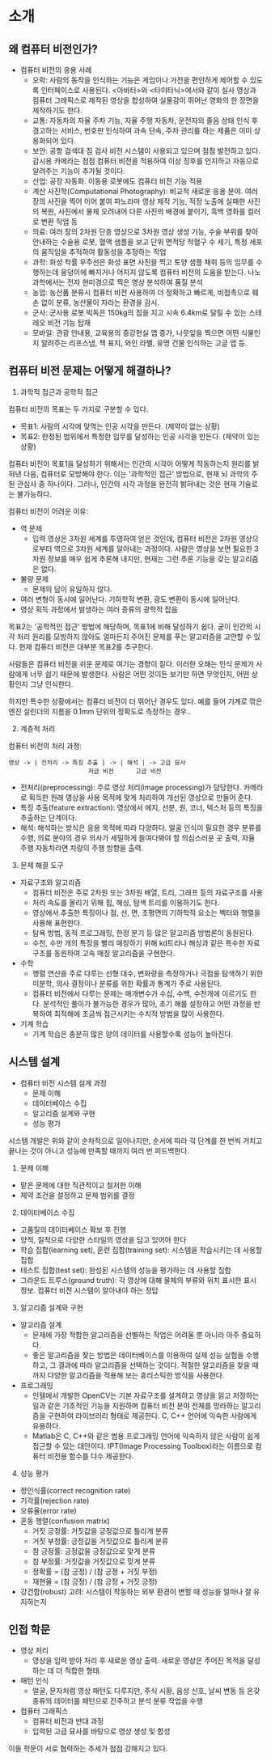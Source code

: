 # 소개

## 왜 컴퓨터 비전인가?

* 컴퓨터 비전의 응용 사례
  * 오락: 사람의 동작을 인식하는 기능은 게임이나 가전을 편안하게 제어할 수 있도록 인터페이스로 사용된다. <아바타>와 <타이타닉>에서와 같이 실사 영상과 컴퓨터 그래픽스로 제작된 영상을 합성하여 실물감이 뛰어난 영화의 한 장면을 제작하기도 한다.
  * 교통: 자동차의 자율 주차 기능, 자율 주행 자동차, 운전자의 졸음 상태 인식 후 경고하는 서비스, 번호판 인식하여 과속 단속, 주차 관리를 하는 제품은 이미 상용화되어 있다.
  * 보안: 공항 검색대 짐 검사 비전 시스템이 사용되고 있으며 점점 발전하고 있다. 감시용 카메라는 점점 컴퓨터 비전을 적용하여 이상 징후를 인지하고 자동으로 알려주는 기능이 추가될 것이다.
  * 산업: 공장 자동화. 이동용 로봇에도 컴퓨터 비전 기능 적용
  * 계산 사진학(Computational Photography): 비교적 새로운 응용 분야. 여러 장의 사진을 찍어 이어 붙여 파노라마 영상 제작 기능, 적정 노출에 실패한 사진의 복원, 사진에서 물체 오려내어 다른 사진의 배경에 붙이기, 흑백 영화를 컬러로 변환 작업 등
  * 의료: 여러 장의 2차원 단층 영상으로 3차원 영상 생성 기능, 수술 부위를 찾아 안내하는 수술용 로봇, 혈액 샘플을 보고 단위 면적당 적혈구 수 세기, 특정 세포의 움직임을 추적하여 활동성을 추정하는 작업
  * 과학: 화성 착률 우주선은 화성 표면 사진을 찍고 토양 샘플 채취 등의 임무를 수행하는데 웅덩이에 빠지거나 어지지 않도록 컴퓨터 비전의 도움을 받는다. 나노 과학에서는 전자 현미경으로 찍은 영상 분석하여 품질 분석
  * 농업: 농산품 분류시 컴퓨터 비전 사용하여 더 정확하고 빠르게, 비접촉으로 훼손 없이 분류, 농산물이 자라는 환경을 감시.
  * 군사: 군사용 로봇 빅독은 150kg의 짐을 지고 시속 6.4km로 달릴 수 있는 스테레오 비전 기능 탑재
  * 모바일: 관광 안내용, 교육용의 증강현실 앱 증가, 나뭇잎을 찍으면 어떤 식물인지 알려주는 리프스냅, 책 표지, 와인 라벨, 유명 건물 인식하는 고글 앱 등.

## 컴퓨터 비전 문제는 어떻게 해결하나?

1. 과학적 접근과 공학적 접근

컴퓨터 비전의 목표는 두 가지로 구분할 수 있다.
* 목표1: 사람의 시각에 맞먹는 인공 시각을 만든다. (제약이 없는 상황)
* 목표2: 한정된 범위에서 특정한 임무를 달성하는 인공 시각을 만든다. (제약이 있는 상황)

컴퓨터 비전이 목표1을 달성하기 위해서는 인간의 시각이 어떻게 작동하는지 원리를 밝혀낸 다음, 컴퓨터로 모방해야 한다. 이는 '과학적인 접근' 방법으로, 현재 뇌 과학의 주된 관심사 중 하나이다. 그러나, 인간의 시각 과정을 완전히 밝혀내는 것은 현재 기술로는 불가능하다. 

컴퓨터 비전이 어려운 이유:
* 역 문제
  * 입력 영상은 3차원 세계를 투영하여 얻은 것인데, 컴퓨터 비전은 2차원 영상으로부터 역으로 3차원 세계를 알아내는 과정이다. 사람은 영상을 보면 필요한 3차원 정보를 매우 쉽게 추론해 내지만, 현재는 그런 추론 기능을 갖는 알고리즘은 없다. 
* 불량 문제
  * 문제의 답이 유일하지 않다.
* 여러 변형이 동시에 일어난다. 기하학적 변환, 광도 변환이 동시에 일어난다.
* 영상 획득 과정에서 발생하는 여러 종류의 광학적 잡음

목표2는 '공학적인 접근' 방법에 해당하며, 목표1에 비해 달성하기 쉽다. 굳이 인간의 시각 처리 원리를 모방하지 않아도 얼마든지 주어진 문제를 푸는 알고리즘을 고안할 수 있다. 현재 컴퓨터 비전은 대부분 목표2를 추구한다. 

사람들은 컴퓨터 비전을 쉬운 문제로 여기는 경향이 짙다. 이러한 오해는 인식 문제가 사람에게 너무 쉽기 때문에 발생한다. 사람은 어떤 것이든 보기만 하면 무엇인지, 어떤 상황인지 그냥 인식한다.

하지만 특수한 상황에서는 컴퓨터 비전이 더 뛰어난 경우도 있다. 예를 들어 기계로 깎은 엔진 실린더의 지름을 0.1mm 단위의 정확도로 측정하는 경우..

2. 계층적 처리

컴퓨터 비전의 처리 과정:
```
영상 -> | 전처리 -> 특징 추출 | -> | 해석 | -> 고급 묘사
                      저급 비전      고급 비전
```

* 전처리(preprocessing): 주로 영상 처리(image processing)가 담당한다. 카메라로 획득한 원래 영상을 사용 목적에 맞게 처리하여 개선된 영상으로 만들어 준다. 
* 특징 추출(feature extraction): 영상에서 에지, 선분, 원, 코너, 텍스처 등의 특징을 추출하는 단계이다. 
* 해석: 해석하는 방식은 응용 목적에 따라 다양하다. 얼굴 인식이 필요한 경우 분류를 수행, 의료 분야의 경우 의사가 세밀하게 들여다봐야 할 의심스러운 곳 출력, 자율 주행 자동차라면 차량의 주행 방향을 출력. 

3. 문제 해결 도구

* 자료구조와 알고리즘
  * 컴퓨터 비전은 주로 2차원 또는 3차원 배열, 트리, 그래프 등의 자료구조를 사용
  * 처리 속도를 올리기 위해 힙, 해싱, 탐색 트리를 이용하기도 한다.
  * 영상에서 추출한 특징이나 점, 선, 면, 초평면의 기하학적 요소는 벡터와 행렬을 사용해 표현한다.
  * 탐욕 방법, 동적 프로그래밍, 한정 분기 등 많은 알고리즘 방법론이 동원된다.
  * 수천, 수만 개의 특징을 빨리 매칭하기 위해 kd트리나 해싱과 같은 특수한 자료구조를 동원하여 고속 매칭 알고리즘을 구현한다.
* 수학
  * 행렬 연산을 주로 다루는 선형 대수, 변화량을 측정하거나 극점을 탐색하기 위한 미분학, 의사 결정이나 분류를 위한 확률과 통계가 주로 사용된다.
  * 컴퓨터 비전에서 다루는 문제는 매개변수가 수십, 수백, 수천개에 이르기도 한다. 분석적인 풀이가 불가능한 경우가 많아, 초기 해를 설정하고 어떤 과정을 반복하여 최적해에 조금씩 접근시키는 수치적 방법을 많이 사용한다. 
* 기계 학습
  * 기계 학습은 충분히 많은 양의 데이터를 사용할수록 성능이 높아진다. 

## 시스템 설계

* 컴퓨터 비전 시스템 설계 과정
  * 문제 이해
  * 데이터베이스 수집
  * 알고리즘 설계와 구현
  * 성능 평가

시스템 개발은 위와 같이 순차적으로 일어나지만, 순서에 따라 각 단계를 한 번씩 거치고 끝나는 것이 아니고 성능에 만족할 때까지 여러 번 피드백한다.

1. 문제 이해
  * 맡은 문제에 대한 직관적이고 철저한 이해
  * 제약 조건을 설정하고 문제 범위를 결정

2. 데이터베이스 수집
  * 고품질의 데이터베이스 확보 후 진행
  * 양적, 질적으로 다양한 스타일의 영상을 담고 있어야 한다
  * 학습 집합(learning set), 훈련 집합(training set): 시스템을 학습시키는 데 사용할 집합
  * 테스트 집합(test set): 완성된 시스템의 성능을 평가하는 데 사용할 집합
  * 그라운드 트루스(ground truth): 각 영상에 대해 물체의 부류와 위치 표시한 표시 정보. 컴퓨터 비전 시스템이 알아내야 하는 정답

3. 알고리즘 설계와 구현
  * 알고리즘 설계
    * 문제에 가장 적합한 알고리즘을 선별하는 작업은 어려울 뿐 아니라 아주 중요하다.
    * 좋은 알고리즘을 찾는 방법은 데이터베이스를 이용하여 실제 성능 실험을 수행하고, 그 결과에 따라 알고리즘을 선택하는 것이다. 적절한 알고리즘을 찾을 때까지 다양한 알고리즘을 적용해 보는 휴리스틱한 방식을 사용한다.
  * 프로그래밍
    * 인텔에서 개발한 OpenCV는 기본 자료구조를 설계하고 영상을 읽고 저장하는 일과 같은 기초적인 기능을 지원하며 컴퓨터 비전 분야 전체를 망라하는 알고리즘을 구현하여 라이브러리 형태로 제공한다. C, C++ 언어에 익숙한 사람에게 유용하다. 
    * Matlab은 C, C++와 같은 범용 프로그래밍 언어에 익숙하지 않은 사람이 쉽게 접근할 수 있는 대안이다. IPT(Image Processing Toolbox)라는 이름으로 컴퓨터 비전용 함수를 다수 제공한다. 

4. 성능 평가
  * 정인식률(correct recognition rate)
  * 기각률(rejection rate)
  * 오류율(error rate)
  * 혼동 행렬(confusion matrix)
    * 거짓 긍정률: 거짓값을 긍정값으로 틀리게 분류
    * 거짓 부정률: 긍정값을 거짓값으로 틀리게 분류
    * 참 긍정률: 긍정값을 긍정값으로 맞게 분류
    * 참 부정률: 거짓값을 거짓값으로 맞게 분류
    * 정확률 = (참 긍정) / (참 긍정 + 거짓 부정)
    * 재현율 = (참 긍정) / (참 긍정 + 거짓 긍정)
  * 강건함(robust) 고려: 시스템이 작동하는 외부 환경이 변할 때 성능을 얼마나 잘 유지하는지

## 인접 학문

* 영상 처리
  * 영상을 입력 받아 처리 후 새로운 영상 출력. 새로운 영상은 주어진 목적을 달성하는 데 더 적합한 형태.
* 패턴 인식
  * 얼굴, 문자처럼 영상 패턴도 다루지만, 주식 시황, 음성 신호, 날씨 변동 등 온갖 종류의 데이터를 패턴으로 간주하고 분석 분류 작업을 수행
* 컴퓨터 그래픽스
  * 컴퓨터 비전과 반대 과정
  * 입력된 고급 묘사를 바탕으로 영상 생성 및 합성

이들 학문이 서로 협력하는 추세가 점점 강해지고 있다.